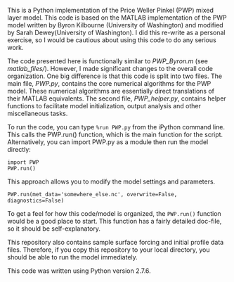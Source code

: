This is a Python implementation of the Price Weller Pinkel (PWP) mixed layer model. This code is based on the MATLAB implementation of the PWP model written by Byron Kilbourne (University of Washington) and modified by Sarah Dewey(University of Washington). I did this re-write as a personal exercise, so I would be cautious about using this code to do any serious work. 

The code presented here is functionally similar to *PWP_Byron.m* (see *matlab_files/*). However, I made significant changes to the overall code organization. One big difference is that this code is split into two files. The main file, *PWP.py*, contains the core numerical algorithms for the PWP model. These numerical algorithms are essentially direct translations of their MATLAB equivalents. The second file, *PWP_helper.py*, contains helper functions to facilitate model initialization, output analysis and other miscellaneous tasks. 

To run the code, you can type `%run PWP.py` from the iPython command line. This calls the PWP.run() function, which is the main function for the script. Alternatively, you can import PWP.py as a module then run the model directly:

```
import PWP
PWP.run()
```

This approach allows you to modify the model settings and parameters.

```
PWP.run(met_data='somewhere_else.nc', overwrite=False, diagnostics=False)
```

To get a feel for how this code/model is organized, the `PWP.run()` function would be a good place to start. This function has a fairly detailed doc-file, so it should be self-explanatory. 

This repository also contains sample surface forcing and initial profile data files. Therefore, if you copy this repository to your local directory, you should be able to run the model immediately. 

This code was written using Python version 2.7.6. 

